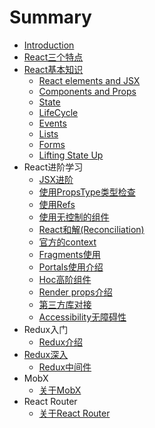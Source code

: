 # Summary

* [Introduction](README.md)
* [React三个特点](chapter1.md)
* [React基本知识](reactji-ben-zhi-shi.md)
  * [React elements and JSX](reactji-ben-zhi-shi/react-elements.md)
  * [Components and Props](reactji-ben-zhi-shi/components-and-props.md)
  * [State](reactji-ben-zhi-shi/state.md)
  * [LifeCycle](reactji-ben-zhi-shi/lifecycle.md)
  * [Events](reactji-ben-zhi-shi/events.md)
  * [Lists](reactji-ben-zhi-shi/lists.md)
  * [Forms](reactji-ben-zhi-shi/forms.md)
  * [Lifting State Up](reactji-ben-zhi-shi/lifting-state-up.md)
* React进阶学习
  * [JSX进阶](jsxjin-jie.md)
  * [使用PropsType类型检查](shi-yong-propstype-lei-xing-jian-cha.md)
  * [使用Refs](shi-yong-refs.md)
  * [使用无控制的组件](shi-yong-wu-kong-zhi-de-zu-jian.md)
  * [React和解\(Reconciliation\)](reacthe-jie.md)
  * [官方的context](guan-fang-de-context.md)
  * [Fragments使用](fragmentsshi-yong.md)
  * [Portals使用介绍](portalsshi-yong-jie-shao.md)
  * [Hoc高阶组件](hocgao-jie-zu-jian.md)
  * [Render props介绍](render-propsjie-shao.md)
  * [第三方库对接](di-san-fang-ku-dui-jie.md)
  * [Accessibility无障碍性](accessibilitywu-zhang-ai-xing.md)
* Redux入门
  * [Redux介绍](reduxjie-shao.md)
* [Redux深入](reduxshen-ru.md)
  * [Redux中间件](reduxshen-ru/reduxzhong-jian-jian.md)
* MobX
  * [关于MobX](guan-yu-mobx.md)
* React Router
  * [关于React Router](guan-yu-react-router.md)

